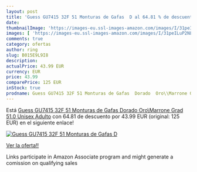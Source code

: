 ```yaml
---
layout: post
title: 'Guess GU7415 32F 51 Monturas de Gafas  D al 64.81 % de descuento'
date: 
thumbnailImage: 'https://images-eu.ssl-images-amazon.com/images/I/31peILuP2NL._SL200_.jpg'
images: [ 'https://images-eu.ssl-images-amazon.com/images/I/31peILuP2NL._SL200_.jpg' ]
comments: true
category: ofertas
author: ring
slug: B015E9L9I8
description:
actualPrice: 43.99 EUR
currency: EUR
price: 43.99
comparePrice: 125 EUR
inStock: true
prodname: Guess GU7415 32F 51 Monturas de Gafas  Dorado  Oro\\Marrone Grad   51.0 Unisex Adulto
---
```


Está [Guess GU7415 32F 51 Monturas de Gafas  Dorado  Oro\\Marrone Grad   51.0 Unisex Adulto](https://www.amazon.es/dp/B015E9L9I8/?tag=tolees-21) con 64.81 de descuento por 43.99 EUR (original: 125 EUR) en el siguiente enlace!

[![Guess GU7415 32F 51 Monturas de Gafas  D](https://images-eu.ssl-images-amazon.com/images/I/31peILuP2NL._SL200_.jpg)](https://www.amazon.es/dp/B015E9L9I8/?tag=tolees-21)

[Ver la oferta!!](https://www.amazon.es/dp/B015E9L9I8/?tag=tolees-21)

Links participate in Amazon Associate program and might generate a comission on qualifying sales


